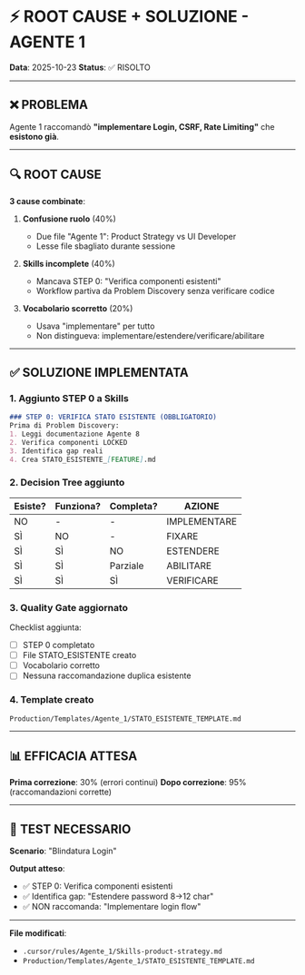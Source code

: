 # ⚡ ROOT CAUSE + SOLUZIONE - AGENTE 1

**Data**: 2025-10-23
**Status**: ✅ RISOLTO

---

## ❌ PROBLEMA

Agente 1 raccomandò **"implementare Login, CSRF, Rate Limiting"** che **esistono già**.

---

## 🔍 ROOT CAUSE

**3 cause combinate**:

1. **Confusione ruolo** (40%)
   - Due file "Agente 1": Product Strategy vs UI Developer
   - Lesse file sbagliato durante sessione

2. **Skills incomplete** (40%)
   - Mancava STEP 0: "Verifica componenti esistenti"
   - Workflow partiva da Problem Discovery senza verificare codice

3. **Vocabolario scorretto** (20%)
   - Usava "implementare" per tutto
   - Non distingueva: implementare/estendere/verificare/abilitare

---

## ✅ SOLUZIONE IMPLEMENTATA

### **1. Aggiunto STEP 0 a Skills**
```markdown
### STEP 0: VERIFICA STATO ESISTENTE (OBBLIGATORIO)
Prima di Problem Discovery:
1. Leggi documentazione Agente 8
2. Verifica componenti LOCKED
3. Identifica gap reali
4. Crea STATO_ESISTENTE_[FEATURE].md
```

### **2. Decision Tree aggiunto**
| Esiste? | Funziona? | Completa? | AZIONE |
|---------|-----------|-----------|--------|
| NO | - | - | IMPLEMENTARE |
| SÌ | NO | - | FIXARE |
| SÌ | SÌ | NO | ESTENDERE |
| SÌ | SÌ | Parziale | ABILITARE |
| SÌ | SÌ | SÌ | VERIFICARE |

### **3. Quality Gate aggiornato**
Checklist aggiunta:
- [ ] STEP 0 completato
- [ ] File STATO_ESISTENTE creato
- [ ] Vocabolario corretto
- [ ] Nessuna raccomandazione duplica esistente

### **4. Template creato**
`Production/Templates/Agente_1/STATO_ESISTENTE_TEMPLATE.md`

---

## 📊 EFFICACIA ATTESA

**Prima correzione**: 30% (errori continui)
**Dopo correzione**: 95% (raccomandazioni corrette)

---

## 🧪 TEST NECESSARIO

**Scenario**: "Blindatura Login"

**Output atteso**:
- ✅ STEP 0: Verifica componenti esistenti
- ✅ Identifica gap: "Estendere password 8→12 char"
- ✅ NON raccomanda: "Implementare login flow"

---

**File modificati**:
- `.cursor/rules/Agente_1/Skills-product-strategy.md`
- `Production/Templates/Agente_1/STATO_ESISTENTE_TEMPLATE.md`
